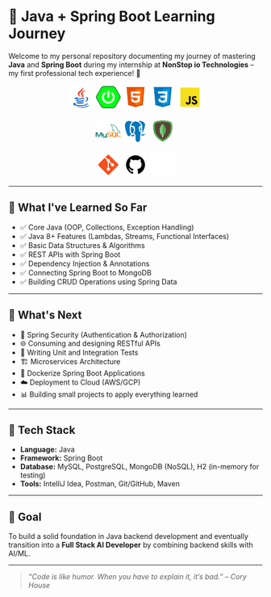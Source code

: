 # 🚀 Java + Spring Boot Learning Journey

Welcome to my personal repository documenting my journey of mastering **Java** and **Spring Boot** during my internship at **NonStop io Technologies** – my first professional tech experience! 🌱

<p align="center">
  <img src="assets/java.svg" alt="Java" width="50"/>
  <img src="assets/springboot.svg" alt="SpringBoot" width="50"/>
  <img src="assets/html.svg" alt="HTMl" width="50"/>
  <img src="assets/css.svg" alt="CSS" width="50"/>
  <img src="assets/javascript.svg" alt="JavaScript" width="50"/>
</p>

<p align="center">
  <img src="assets/mysql.svg" alt="MySQL" width="50"/>
  <img src="assets/postgresql.svg" alt="PostgreSQL" width="50"/>
  <img src="assets/mongodb.svg" alt="MongoDB" width="50"/>
</p>

<p align="center">
  <img src="assets/git.svg" alt="Git" width="50"/>
  <img src="assets/github.svg" alt="GitHub" width="50"/>
  <img src="assets/chatgpt.svg" alt="ChatGPT" width="50"/>
</p>

---

## 📘 What I've Learned So Far

- ✅ Core Java (OOP, Collections, Exception Handling)
- ✅ Java 8+ Features (Lambdas, Streams, Functional Interfaces)
- ✅ Basic Data Structures & Algorithms
- ✅ REST APIs with Spring Boot
- ✅ Dependency Injection & Annotations
- ✅ Connecting Spring Boot to MongoDB
- ✅ Building CRUD Operations using Spring Data

---

## 🎯 What's Next

- 🔄 Spring Security (Authentication & Authorization)
- 🌐 Consuming and designing RESTful APIs
- 🧪 Writing Unit and Integration Tests
- 🏗️ Microservices Architecture
- 🐳 Dockerize Spring Boot Applications
- ☁️ Deployment to Cloud (AWS/GCP)
- 📊 Building small projects to apply everything learned

---

## 🧰 Tech Stack

- **Language:** Java
- **Framework:** Spring Boot
- **Database:** MySQL, PostgreSQL, MongoDB (NoSQL), H2 (in-memory for testing)
- **Tools:** IntelliJ Idea, Postman, Git/GitHub, Maven

---

## 🧠 Goal

To build a solid foundation in Java backend development and eventually transition into a **Full Stack AI Developer** by combining backend skills with AI/ML.

---

> _“Code is like humor. When you have to explain it, it’s bad.” – Cory House_

